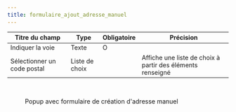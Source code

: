 ```yaml
---
title: formulaire_ajout_adresse_manuel
---
```


| Titre du champ              | Type           | Obligatoire | Précision                                                  |
| --------------------------- | -------------- | ----------- | ---------------------------------------------------------- |
| Indiquer la voie            | Texte          | O           |                                                            |
| Sélectionner un code postal | Liste de choix |             | Affiche une liste de choix à partir des éléments renseigné |

<figure><img src="../assets/Capture d’écran 2025-06-23 à 16.40.49.png" alt=""><figcaption><p>Popup avec formulaire de création d'adresse manuel</p></figcaption></figure>
